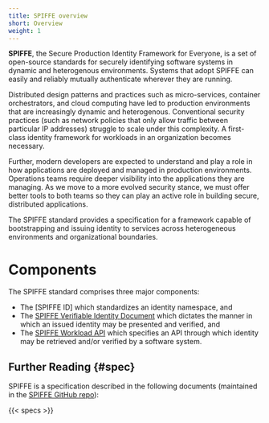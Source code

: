 ```yaml
---
title: SPIFFE overview
short: Overview
weight: 1
---
```


**SPIFFE**, the Secure Production Identity Framework for Everyone, is a set of open-source standards for securely identifying software systems in dynamic and heterogenous environments. Systems that adopt SPIFFE can easily and reliably mutually authenticate wherever they are running.

Distributed design patterns and practices such as micro-services, container orchestrators, and cloud computing have led to production environments that are increasingly dynamic and heterogenous. Conventional security practices (such as network policies that only allow traffic between particular IP addresses) struggle to scale under this complexity. A first-class identity framework for workloads in an organization becomes necessary.

Further, modern developers are expected to understand and play a role in how applications are deployed and managed in production environments. Operations teams require deeper visibility into the applications they are managing. As we move to a more evolved security stance, we must offer better tools to both teams so they can play an active role in building secure, distributed applications.

The SPIFFE standard provides a specification for a framework capable of bootstrapping and issuing identity to services across heterogeneous environments and organizational boundaries.

# Components

The SPIFFE standard comprises three major components:

* The [SPIFFE ID] which standardizes an identity namespace, and
* The [SPIFFE Verifiable Identity Document](https://github.com/spiffe/spiffe/blob/master/standards/SPIFFE-ID.md) which dictates the manner in which an issued identity may be presented and verified, and
* The [SPIFFE Workload API](https://github.com/spiffe/spiffe/blob/master/standards/SPIFFE_Workload_API.md) which specifies an API through which identity may be retrieved and/or verified by a software system.

## Further Reading {#spec}

SPIFFE is a specification described in the following documents (maintained in the [SPIFFE GitHub repo](https://github.com/spiffe/spiffe)):

{{< specs >}}
